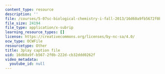 ```yaml
---
content_type: resource
description: ''
file: /courses/5-07sc-biological-chemistry-i-fall-2013/16d60a9fb5672f0b222dcb32ddd0262f_LCiH8faydGk.srt
file_size: 24194
file_type: application/x-subrip
learning_resource_types: []
license: https://creativecommons.org/licenses/by-nc-sa/4.0/
ocw_type: OCWFile
resourcetype: Other
title: 3play caption file
uid: 16d60a9f-b567-2f0b-222d-cb32ddd0262f
video_metadata:
  youtube_id: null
---
```

